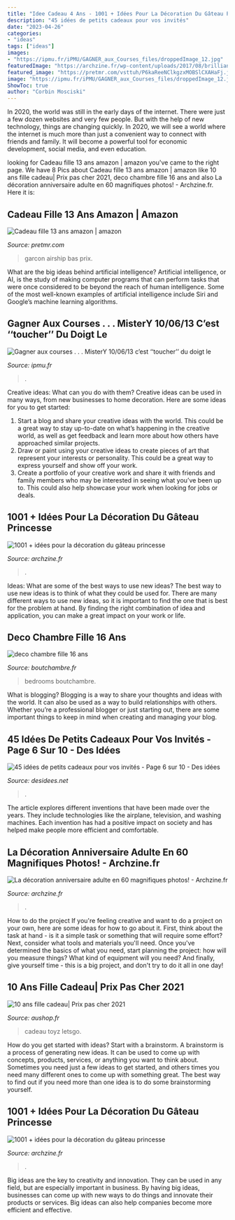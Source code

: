 ```yaml
---
title: "Idee Cadeau 4 Ans - 1001 + Idées Pour La Décoration Du Gâteau Princesse"
description: "45 idées de petits cadeaux pour vos invités"
date: "2023-04-26"
categories:
- "ideas"
tags: ["ideas"]
images:
- "https://ipmu.fr/iPMU/GAGNER_aux_Courses_files/droppedImage_12.jpg"
featuredImage: "https://archzine.fr/wp-content/uploads/2017/08/brilliant-gateau-pate-a-sucre-princesse-gateau-chateau-facile-adorable-violet-pate.jpg"
featured_image: "https://pretmr.com/vsttuh/P6kaReeNClkgzxMOBSlCXAHaFj.jpg"
image: "https://ipmu.fr/iPMU/GAGNER_aux_Courses_files/droppedImage_12.jpg"
ShowToc: true
author: "Corbin Mosciski"
---
```



In 2020, the world was still in the early days of the internet. There were just a few dozen websites and very few people. But with the help of new technology, things are changing quickly. In 2020, we will see a world where the internet is much more than just a convenient way to connect with friends and family. It will become a powerful tool for economic development, social media, and even education.

	

		
looking for Cadeau fille 13 ans amazon | amazon you've came to the right page. We have 8 Pics about Cadeau fille 13 ans amazon | amazon like 10 ans fille cadeau| Prix pas cher 2021, deco chambre fille 16 ans and also La décoration anniversaire adulte en 60 magnifiques photos! - Archzine.fr. Here it is:
		
    
## Cadeau Fille 13 Ans Amazon | Amazon

<img loading=lazy src="https://pretmr.com/vsttuh/P6kaReeNClkgzxMOBSlCXAHaFj.jpg" onerror="this.onerror=null;this.src='https://tse4.mm.bing.net/th?id=OIP.UgtWxZydos1bo6yGAoTm2AAAAA&amp;pid=15.1';" alt="Cadeau fille 13 ans amazon | amazon">

_Source: pretmr.com_

>garcon airship bas prix. 

	

What are the big ideas behind artificial intelligence?
Artificial intelligence, or AI, is the study of making computer programs that can perform tasks that were once considered to be beyond the reach of human intelligence. Some of the most well-known examples of artificial intelligence include Siri and Google’s machine learning algorithms.

    
## Gagner Aux Courses . . . MisterY 10/06/13 C’est ‘‘toucher’’ Du Doigt Le

<img loading=lazy src="https://ipmu.fr/iPMU/GAGNER_aux_Courses_files/droppedImage_12.jpg" onerror="this.onerror=null;this.src='https://tse3.mm.bing.net/th?id=OIP.zuMQu2CR03XkLB1Tv4CVwwAAAA&amp;pid=15.1';" alt="Gagner aux courses . . . MisterY 10/06/13 c’est ‘‘toucher’’ du doigt le">

_Source: ipmu.fr_

>. 

	

Creative ideas: What can you do with them?
Creative ideas can be used in many ways, from new businesses to home decoration. Here are some ideas for you to get started: 
1. Start a blog and share your creative ideas with the world. This could be a great way to stay up-to-date on what’s happening in the creative world, as well as get feedback and learn more about how others have approached similar projects. 
2. Draw or paint using your creative ideas to create pieces of art that represent your interests or personality. This could be a great way to express yourself and show off your work. 
3. Create a portfolio of your creative work and share it with friends and family members who may be interested in seeing what you’ve been up to. This could also help showcase your work when looking for jobs or deals. 

    
## 1001 + Idées Pour La Décoration Du Gâteau Princesse

<img loading=lazy src="https://archzine.fr/wp-content/uploads/2017/08/beau-gâteau-d-anniversaire-princesse-les-meilleures-gâteaux-princesse-disney-les-princesses.jpg" onerror="this.onerror=null;this.src='https://tse3.mm.bing.net/th?id=OIP.diYKIZ-V762LmY4_1_3hVgHaJ3&amp;pid=15.1';" alt="1001 + idées pour la décoration du gâteau princesse">

_Source: archzine.fr_

>. 

	

Ideas: What are some of the best ways to use new ideas?
The best way to use new ideas is to think of what they could be used for. There are many different ways to use new ideas, so it is important to find the one that is best for the problem at hand. By finding the right combination of idea and application, you can make a great impact on your work or life.

    
## Deco Chambre Fille 16 Ans

<img loading=lazy src="http://www.boutchambre.fr/wp-content/uploads/2016/06/deco-chambre-fille-16-ans-9.jpg" onerror="this.onerror=null;this.src='https://tse4.mm.bing.net/th?id=OIP.fLfJvWPujtN0v0fndSxGnAHaFi&amp;pid=15.1';" alt="deco chambre fille 16 ans">

_Source: boutchambre.fr_

>bedrooms boutchambre. 

	

What is blogging?
Blogging is a way to share your thoughts and ideas with the world. It can also be used as a way to build relationships with others. Whether you’re a professional blogger or just starting out, there are some important things to keep in mind when creating and managing your blog.

    
## 45 Idées De Petits Cadeaux Pour Vos Invités - Page 6 Sur 10 - Des Idées

<img loading=lazy src="http://desidees.net/wp-content/uploads/2017/03/fantastique-cadeau-pour-petit-garcon-anniversaire-boites-comment-faire-cadeaux-invit%C3%A9s-mariage-pas-cher.jpg" onerror="this.onerror=null;this.src='https://tse3.mm.bing.net/th?id=OIP.BCzr3GNg2Cs3GKS9NH8K1QHaE6&amp;pid=15.1';" alt="45 idées de petits cadeaux pour vos invités - Page 6 sur 10 - Des idées">

_Source: desidees.net_

>. 

	

The article explores different inventions that have been made over the years. They include technologies like the airplane, television, and washing machines. Each invention has had a positive impact on society and has helped make people more efficient and comfortable.

    
## La Décoration Anniversaire Adulte En 60 Magnifiques Photos! - Archzine.fr

<img loading=lazy src="https://archzine.fr/wp-content/uploads/2016/05/la-deco-de-table-anniversaire-decoration-anniversaire-enfant-doree.jpg" onerror="this.onerror=null;this.src='https://tse1.mm.bing.net/th?id=OIP.IpPBKkc-Wn0EH9yIjssM1wHaLH&amp;pid=15.1';" alt="La décoration anniversaire adulte en 60 magnifiques photos! - Archzine.fr">

_Source: archzine.fr_

>. 

	

How to do the project
If you're feeling creative and want to do a project on your own, here are some ideas for how to go about it. First, think about the task at hand - is it a simple task or something that will require some effort? Next, consider what tools and materials you'll need. Once you've determined the basics of what you need, start planning the project: how will you measure things? What kind of equipment will you need? And finally, give yourself time - this is a big project, and don't try to do it all in one day!

    
## 10 Ans Fille Cadeau| Prix Pas Cher 2021

<img loading=lazy src="https://aushop.fr/wp-content/uploads/2021/02/jouet-fille-4-12-ans-letsgo-toyz-jeu-fille-5-12-ans-microphone-karaok-sans.jpg" onerror="this.onerror=null;this.src='https://tse2.mm.bing.net/th?id=OIP.4K0TAaRQIYQLlSgTXFlt3gHaHa&amp;pid=15.1';" alt="10 ans fille cadeau| Prix pas cher 2021">

_Source: aushop.fr_

>cadeau toyz letsgo. 

	

How do you get started with ideas?
Start with a brainstorm. A brainstorm is a process of generating new ideas. It can be used to come up with concepts, products, services, or anything you want to think about. Sometimes you need just a few ideas to get started, and others times you need many different ones to come up with something great. The best way to find out if you need more than one idea is to do some brainstorming yourself.

    
## 1001 + Idées Pour La Décoration Du Gâteau Princesse

<img loading=lazy src="https://archzine.fr/wp-content/uploads/2017/08/brilliant-gateau-pate-a-sucre-princesse-gateau-chateau-facile-adorable-violet-pate.jpg" onerror="this.onerror=null;this.src='https://tse4.mm.bing.net/th?id=OIP.16MeqbkzL1PBJBPyfgLO6QHaLF&amp;pid=15.1';" alt="1001 + idées pour la décoration du gâteau princesse">

_Source: archzine.fr_

>. 

	

Big ideas are the key to creativity and innovation. They can be used in any field, but are especially important in business. By having big ideas, businesses can come up with new ways to do things and innovate their products or services. Big ideas can also help companies become more efficient and effective.

